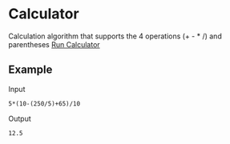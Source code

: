 # Calculator
Calculation algorithm that supports the 4 operations (+ - * /) and parentheses [Run Calculator](https://bawermy.github.io/Calculator/)

## Example
Input
```
5*(10-(250/5)+65)/10
```
Output
```
12.5
```

